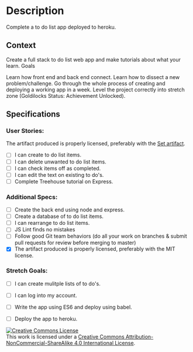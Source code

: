 # Description
Complete a to do list app deployed to heroku.

## Context
Create a full stack to do list web app and make tutorials about what your learn.
Goals

Learn how front end and back end connect.
Learn how to dissect a new problem/challenge.
Go through the whole process of creating and deploying a working app in a week.
Level the project correctly into stretch zone (Goldilocks Status: Achievement Unlocked).

## Specifications

### User Stories:
The artifact produced is properly licensed, preferably with the [Set artifact](https://github.com/eobaah/violet-stilt).
- [ ] I can create to do list items.
- [ ] I can delete unwanted to do list items.
- [ ] I can check items off as completed.
- [ ] I can edit the text on existing to do's.
- [ ] Complete Treehouse tutorial on Express.

### Additional Specs:
- [ ] Create the back end using node and express.
- [ ] Create a database of to do list items.
- [ ] I can rearrange to do list items.
- [ ] JS Lint finds no mistakes
- [ ] Follow good Git team behaviors (do all your work on branches & submit pull requests for review before merging to master)
- [x] The artifact produced is properly licensed, preferably with the MIT license.

### Stretch Goals:
- [ ] I can create mulitple lists of to do's.
- [ ] I can log into my account.
- [ ] Write the app using ES6 and deploy using babel.
- [ ] Deploy the app to heroku.


<!-- LICENSE -->

<a rel="license" href="http://creativecommons.org/licenses/by-nc-sa/4.0/"><img alt="Creative Commons License" style="border-width:0" src="https://i.creativecommons.org/l/by-nc-sa/4.0/80x15.png" /></a>
<br />This work is licensed under a <a rel="license" href="http://creativecommons.org/licenses/by-nc-sa/4.0/">Creative Commons Attribution-NonCommercial-ShareAlike 4.0 International License</a>.
